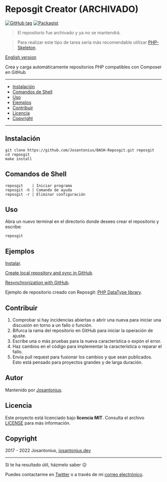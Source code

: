 # Reposgit Creator (ARCHIVADO)

[![GitHub tag](https://img.shields.io/badge/version-1.0.0-blue.svg)](https://github.com/Josantonius/BASH-Reposgit/tree/1.0.0) [![Packagist](https://img.shields.io/cocoapods/l/AFNetworking.svg)](https://github.com/Josantonius/BASH-Reposgit/blob/master/LICENSE)

> El repositorio fue archivado y ya no se mantendrá.

> Para realizar este tipo de tarea sería más recomendable utilizar [PHP-Skeleton](https://github.com/Josantonius/PHP-Skeleton).

[English version](README.md)

Crea y carga automáticamente repositorios PHP compatibles con Composer en GitHub

---

- [Instalación](#instalación)
- [Comandos de Shell](#comandos-de-shell)
- [Uso](#uso)
- [Ejemplos](#ejemplos)
- [Contribuir](#contribuir)
- [Licencia](#licencia)
- [Copyright](#copyright)

---

## Instalación

    git clone https://github.com/Josantonius/BASH-Reposgit.git reposgit
    cd reposgit
    make install

## Comandos de Shell

    reposgit    | Iniciar programa
    reposgit -h | Comando de ayuda
    reposgit -r | Eliminar configuración

## Uso

Abra un nuevo terminal en el directorio donde desees crear el repositorio y escribe:

    reposgit

## Ejemplos

[Instalar](https://asciinema.org/a/94530).

[Create local repository and sync in GitHub](https://asciinema.org/a/2pa64nqyfkyr73ny0khyns8yr).

[Resynchronization with GitHub](https://asciinema.org/a/2pa64nqyfkyr73ny0khyns8yr).

Ejemplo de repositorio creado con Reposgit: [PHP DataType library](https://github.com/Josantonius/PHP-DataType).

## Contribuir

1. Comprobar si hay incidencias abiertas o abrir una nueva para iniciar una discusión en torno a un fallo o función.
1. Bifurca la rama del repositorio en GitHub para iniciar la operación de ajuste.
1. Escribe una o más pruebas para la nueva característica o expón el error.
1. Haz cambios en el código para implementar la característica o reparar el fallo.
1. Envía pull request para fusionar los cambios y que sean publicados.
Esto está pensado para proyectos grandes y de larga duración.

## Autor

Mantenido por [Josantonius](https://github.com/Josantonius/).

## Licencia

Este proyecto está licenciado bajo **licencia MIT**. Consulta el archivo [LICENSE](LICENSE) para más información.

## Copyright

2017 - 2022 Josantonius, [josantonius.dev](https://josantonius.dev/)

---

Si te ha resultado útil, házmelo saber :wink:

Puedes contactarme en [Twitter](https://twitter.com/Josantonius) o a través de mi [correo electrónico](mailto:hola@josantonius.dev).
